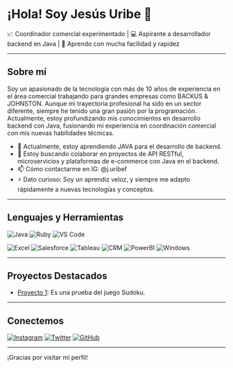 # ¡Hola! Soy Jesús Uribe 👋

📈 Coordinador comercial experimentado | 💻 Aspirante a desarrollador backend en Java | 🚀 Aprendo con mucha facilidad y rapidez

---

## Sobre mí

Soy un apasionado de la tecnología con más de 10 años de experiencia en el área comercial trabajando para grandes empresas como BACKUS & JOHNSTON. Aunque mi trayectoria profesional ha sido en un sector diferente, siempre he tenido una gran pasión por la programación. Actualmente, estoy profundizando mis conocimientos en desarrollo backend con Java, fusionando mi experiencia en coordinación comercial con mis nuevas habilidades técnicas.

- 🌱 Actualmente, estoy aprendiendo JAVA para el desarrollo de backend.
- 👯 Estoy buscando colaborar en proyectos de API RESTful, microservicios y plataformas de e-commerce con Java en el backend.
- 📫 Cómo contactarme en IG: @j.uribef
- ⚡ Dato curioso: Soy un aprendiz veloz, y siempre me adapto rápidamente a nuevas tecnologías y conceptos.

---

## Lenguajes y Herramientas

![Java](https://img.shields.io/badge/Java-ED8B00?style=for-the-badge&logo=java&logoColor=white)
![Ruby](https://img.shields.io/badge/Ruby-CC342D?style=for-the-badge&logo=ruby&logoColor=white)
![VS Code](https://img.shields.io/badge/VS%20Code-007ACC?style=for-the-badge&logo=visual-studio-code&logoColor=white)

![Excel](https://img.shields.io/badge/Microsoft_Excel-217346?style=for-the-badge&logo=microsoft-excel&logoColor=white)
![Salesforce](https://img.shields.io/badge/Salesforce-00A1E0?style=for-the-badge&logo=salesforce&logoColor=white)
![Tableau](https://img.shields.io/badge/Tableau-E97627?style=for-the-badge&logo=tableau&logoColor=white)
![CRM](https://img.shields.io/badge/CRM-FF6600?style=for-the-badge&logo=crm&logoColor=white)
![PowerBI](https://img.shields.io/badge/Power_BI-F2C811?style=for-the-badge&logo=power-bi&logoColor=white)
![Windows](https://img.shields.io/badge/Windows-0078D6?style=for-the-badge&logo=windows&logoColor=white)


---

## Proyectos Destacados

- [Proyecto 1](https://github.com/jesusuribef/Sudoku): Es una prueba del juego Sudoku.

---


## Conectemos

[![Instagram](https://img.shields.io/badge/Instagram-E4405F?style=for-the-badge&logo=instagram&logoColor=white)](https://www.instagram.com/j.uribef)
[![Twitter](https://img.shields.io/badge/Twitter-1DA1F2?style=for-the-badge&logo=twitter&logoColor=white)](https://twitter.com/JesusUribeFe)
[![GitHub](https://img.shields.io/badge/GitHub-100000?style=for-the-badge&logo=github&logoColor=white)](https://github.com/jesusuribef)

---

¡Gracias por visitar mi perfil!

